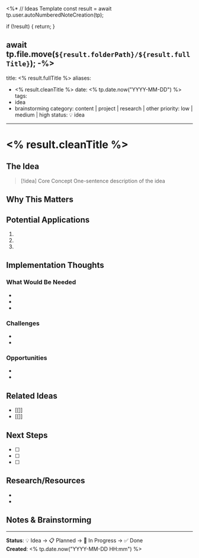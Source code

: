 <%*
// Ideas Template
const result = await tp.user.autoNumberedNoteCreation(tp);

if (!result) {
  return;
}

await tp.file.move(`${result.folderPath}/${result.fullTitle}`);
-%>
---
title: <% result.fullTitle %>
aliases:
  - <% result.cleanTitle %>
date: <% tp.date.now("YYYY-MM-DD") %>
tags:
  - idea
  - brainstorming
category: content | project | research | other
priority: low | medium | high
status: 💡 idea
---

# <% result.cleanTitle %>

## The Idea

> [!idea] Core Concept
> One-sentence description of the idea


## Why This Matters


## Potential Applications

1. 
2. 
3. 


## Implementation Thoughts

### What Would Be Needed
- 
- 
- 

### Challenges
- 
- 

### Opportunities
- 
- 


## Related Ideas

- [[]]
- [[]]


## Next Steps

- [ ] 
- [ ] 
- [ ] 


## Research/Resources

- 
- 


## Notes & Brainstorming


---

**Status**: 💡 Idea → 📋 Planned → 🚀 In Progress → ✅ Done  
**Created**: <% tp.date.now("YYYY-MM-DD HH:mm") %>
